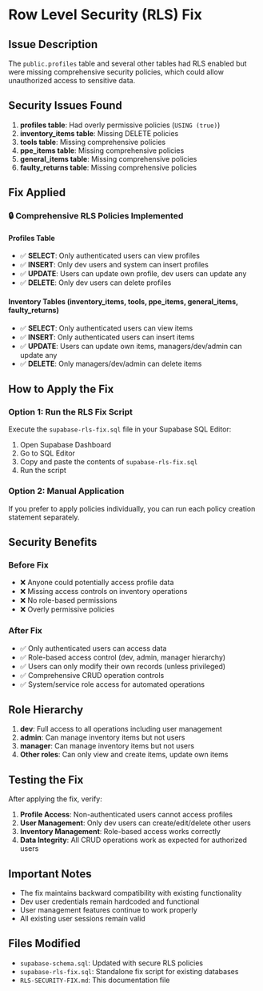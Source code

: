 # Row Level Security (RLS) Fix

## Issue Description
The `public.profiles` table and several other tables had RLS enabled but were missing comprehensive security policies, which could allow unauthorized access to sensitive data.

## Security Issues Found
1. **profiles table**: Had overly permissive policies (`USING (true)`)
2. **inventory_items table**: Missing DELETE policies
3. **tools table**: Missing comprehensive policies
4. **ppe_items table**: Missing comprehensive policies  
5. **general_items table**: Missing comprehensive policies
6. **faulty_returns table**: Missing comprehensive policies

## Fix Applied

### 🔒 Comprehensive RLS Policies Implemented

#### Profiles Table
- ✅ **SELECT**: Only authenticated users can view profiles
- ✅ **INSERT**: Only dev users and system can insert profiles
- ✅ **UPDATE**: Users can update own profile, dev users can update any
- ✅ **DELETE**: Only dev users can delete profiles

#### Inventory Tables (inventory_items, tools, ppe_items, general_items, faulty_returns)
- ✅ **SELECT**: Only authenticated users can view items
- ✅ **INSERT**: Only authenticated users can insert items
- ✅ **UPDATE**: Users can update own items, managers/dev/admin can update any
- ✅ **DELETE**: Only managers/dev/admin can delete items

## How to Apply the Fix

### Option 1: Run the RLS Fix Script
Execute the `supabase-rls-fix.sql` file in your Supabase SQL Editor:

1. Open Supabase Dashboard
2. Go to SQL Editor
3. Copy and paste the contents of `supabase-rls-fix.sql`
4. Run the script

### Option 2: Manual Application
If you prefer to apply policies individually, you can run each policy creation statement separately.

## Security Benefits

### Before Fix
- ❌ Anyone could potentially access profile data
- ❌ Missing access controls on inventory operations
- ❌ No role-based permissions
- ❌ Overly permissive policies

### After Fix
- ✅ Only authenticated users can access data
- ✅ Role-based access control (dev, admin, manager hierarchy)
- ✅ Users can only modify their own records (unless privileged)
- ✅ Comprehensive CRUD operation controls
- ✅ System/service role access for automated operations

## Role Hierarchy

1. **dev**: Full access to all operations including user management
2. **admin**: Can manage inventory items but not users
3. **manager**: Can manage inventory items but not users
4. **Other roles**: Can only view and create items, update own items

## Testing the Fix

After applying the fix, verify:

1. **Profile Access**: Non-authenticated users cannot access profiles
2. **User Management**: Only dev users can create/edit/delete other users
3. **Inventory Management**: Role-based access works correctly
4. **Data Integrity**: All CRUD operations work as expected for authorized users

## Important Notes

- The fix maintains backward compatibility with existing functionality
- Dev user credentials remain hardcoded and functional
- User management features continue to work properly
- All existing user sessions remain valid

## Files Modified

- `supabase-schema.sql`: Updated with secure RLS policies
- `supabase-rls-fix.sql`: Standalone fix script for existing databases
- `RLS-SECURITY-FIX.md`: This documentation file